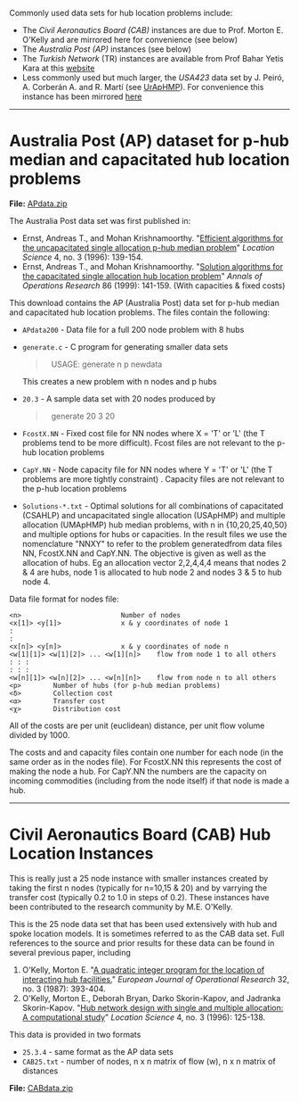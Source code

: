 Commonly used data sets for hub location problems include:

* The _Civil Aeronautics Board (CAB)_ instances are due to Prof.
  Morton E. O'Kelly and are mirrored here for convenience (see below)
* The _Australia Post (AP)_ instances (see below)
* The _Turkish Network_ (TR) instances are available from Prof Bahar
     Yetis Kara at this
     [website](https://ie.bilkent.edu.tr/~bkara/hub_location.php)
* Less commonly used but much larger, the _USA423_ data set by 
  J. Peiró, A. Corberán A. and R. Martí (see
  [UrApHMP](http://www.optsicom.es/uraphmp/)). For convenience this
  instance has been mirrored [here](../data/USA423data.zip)

------------------------------------------------------------------------
Australia Post (AP) dataset for p-hub median and capacitated hub location problems
==================================================================================

**File:** [APdata.zip](../data/APdata.zip)

The Australia Post data set was first published in:

* Ernst, Andreas T., and Mohan Krishnamoorthy. "[Efficient algorithms
  for the uncapacitated single allocation p-hub median problem](https://www.sciencedirect.com/science/article/pii/S0966834996000113)"
  _Location Science_ 4, no. 3 (1996): 139-154.
* Ernst, Andreas T., and Mohan Krishnamoorthy. "[Solution algorithms
  for the capacitated single allocation hub location problem](https://doi.org/10.1023/A:1018994432663)" _Annals
  of Operations Research_ 86 (1999): 141-159. (With capacities & fixed costs)

This download contains the AP (Australia Post) data set for p-hub median and capacitated hub location problems. The files contain the following:

* `APdata200` - Data file for a full 200 node problem with 8 hubs
* `generate.c` - C program for generating smaller data sets
  
   >   USAGE: generate n p <APdata200> newdata
   
  This creates a new problem with n nodes and p hubs
* `20.3` - A sample data set with 20 nodes produced by
   >   generate 20 3 <APdata200> 20
* `FcostX.NN` - Fixed cost file for NN nodes where X = \'T\' or \'L\' (the T problems tend to be more difficult). Fcost files are not relevant to the p-hub location problems
* `CapY.NN` - Node capacity file for NN nodes where Y = \'T\' or \'L\' (the T problems are more tightly constraint) . Capacity files are not
relevant to the p-hub location problems
* `Solutions-*.txt` - Optimal solutions for all combinations of capacitated (CSAHLP) and uncapacitated single allocation (USApHMP) and multiple allocation (UMApHMP) hub median problems, with n in {10,20,25,40,50} and multiple options for hubs or capacities. In the result files we use the nomenclature "NNXY" to refer to the problem generatedfrom data files NN, FcostX.NN and CapY.NN. The objective is given as well as the allocation of hubs. Eg an allocation vector 2,2,4,4,4 means that nodes 2 & 4 are hubs, node 1 is allocated to hub node 2 and nodes 3 & 5 to hub
node 4.

Data file format for nodes file:
```
<n>                         Number of nodes
<x[1]> <y[1]>               x & y coordinates of node 1
:
:
<x[n]> <y[n]>               x & y coordinates of node n
<w[1][1]> <w[1][2]> ... <w[1][n]>    flow from node 1 to all others
: : :
: : :
<w[n][1]> <w[n][2]> ... <w[n][n]>    flow from node n to all others
<p>        Number of hubs (for p-hub median problems)
<δ>        Collection cost
<α>        Transfer cost
<χ>        Distribution cost
```

All of the costs are per unit (euclidean) distance, per unit flow volume divided by 1000.

The costs and and capacity files contain one number for each node (in the same order as in the nodes file). For FcostX.NN this represents the cost of making the node a hub. For CapY.NN the numbers are the capacity on incoming commodities (including from the node itself) if that node is
made a hub.

------------------------------------------------------------------------
Civil Aeronautics Board (CAB) Hub Location Instances
==================================================================================


This is really just a 25 node instance with smaller instances created
by taking the first n nodes (typically for n=10,15 & 20) and by
varrying the transfer cost (typically 0.2 to 1.0 in steps of 0.2).
These instances have been contributed to the research community by M.E. O'Kelly.

This is the 25 node data set that has been
used extensively with hub and spoke location models. It is
sometimes referred to as the CAB data set. Full references
to the source and prior results for these data can be found
in several previous paper, including 

1. O'Kelly, Morton E. "[A quadratic integer program for the location of
   interacting hub facilities.](https://www.sciencedirect.com/science/article/pii/S0377221787800073)" _European Journal of Operational
   Research_ 32, no. 3 (1987): 393-404.
2. O'Kelly, Morton E., Deborah Bryan, Darko Skorin-Kapov, and Jadranka
   Skorin-Kapov. "[Hub network design with single and multiple allocation:
   A computational study](https://www.sciencedirect.com/science/article/pii/S0966834996000150)" _Location Science_ 4, no. 3 (1996): 125-138. 

This data is provided in two formats

* `25.3.4`  - same format as the AP data sets
* `CAB25.txt` - number of nodes, n x n matrix of flow (w), n x n
  matrix of distances
  
  
**File:** [CABdata.zip](../data/CABdata.zip)
